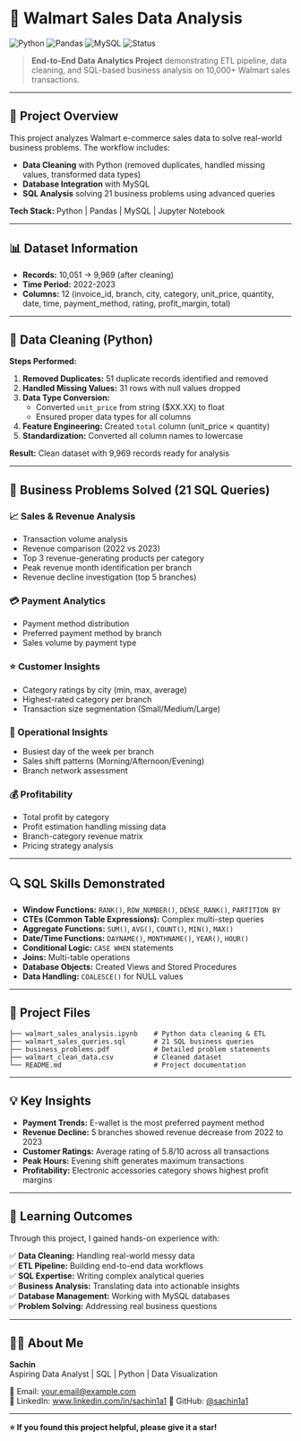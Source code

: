# 🛒 Walmart Sales Data Analysis

![Python](https://img.shields.io/badge/Python-3.12-blue?style=flat-square&logo=python)
![Pandas](https://img.shields.io/badge/Pandas-Data_Processing-green?style=flat-square)
![MySQL](https://img.shields.io/badge/MySQL-Database-orange?style=flat-square)
![Status](https://img.shields.io/badge/Status-Complete-success?style=flat-square)

> **End-to-End Data Analytics Project** demonstrating ETL pipeline, data cleaning, and SQL-based business analysis on 10,000+ Walmart sales transactions.

---

## 📌 Project Overview

This project analyzes Walmart e-commerce sales data to solve real-world business problems. The workflow includes:
- **Data Cleaning** with Python (removed duplicates, handled missing values, transformed data types)
- **Database Integration** with MySQL
- **SQL Analysis** solving 21 business problems using advanced queries

**Tech Stack:** Python | Pandas | MySQL | Jupyter Notebook

---

## 📊 Dataset Information

- **Records:** 10,051 → 9,969 (after cleaning)
- **Time Period:** 2022-2023
- **Columns:** 12 (invoice_id, branch, city, category, unit_price, quantity, date, time, payment_method, rating, profit_margin, total)

---

## 🧹 Data Cleaning (Python)

**Steps Performed:**

1. **Removed Duplicates:** 51 duplicate records identified and removed
2. **Handled Missing Values:** 31 rows with null values dropped
3. **Data Type Conversion:** 
   - Converted `unit_price` from string ($XX.XX) to float
   - Ensured proper data types for all columns
4. **Feature Engineering:** Created `total` column (unit_price × quantity)
5. **Standardization:** Converted all column names to lowercase

**Result:** Clean dataset with 9,969 records ready for analysis

---

## 💼 Business Problems Solved (21 SQL Queries)

### 📈 Sales & Revenue Analysis
- Transaction volume analysis
- Revenue comparison (2022 vs 2023)
- Top 3 revenue-generating products per category
- Peak revenue month identification per branch
- Revenue decline investigation (top 5 branches)

### 💳 Payment Analytics
- Payment method distribution
- Preferred payment method by branch
- Sales volume by payment type

### ⭐ Customer Insights
- Category ratings by city (min, max, average)
- Highest-rated category per branch
- Transaction size segmentation (Small/Medium/Large)

### 🏪 Operational Insights
- Busiest day of the week per branch
- Sales shift patterns (Morning/Afternoon/Evening)
- Branch network assessment

### 💰 Profitability
- Total profit by category
- Profit estimation handling missing data
- Branch-category revenue matrix
- Pricing strategy analysis

---

## 🔍 SQL Skills Demonstrated

- **Window Functions:** `RANK()`, `ROW_NUMBER()`, `DENSE_RANK()`, `PARTITION BY`
- **CTEs (Common Table Expressions):** Complex multi-step queries
- **Aggregate Functions:** `SUM()`, `AVG()`, `COUNT()`, `MIN()`, `MAX()`
- **Date/Time Functions:** `DAYNAME()`, `MONTHNAME()`, `YEAR()`, `HOUR()`
- **Conditional Logic:** `CASE WHEN` statements
- **Joins:** Multi-table operations
- **Database Objects:** Created Views and Stored Procedures
- **Data Handling:** `COALESCE()` for NULL values

---

## 📂 Project Files

```
├── walmart_sales_analysis.ipynb    # Python data cleaning & ETL
├── walmart_sales_queries.sql       # 21 SQL business queries
├── business_problems.pdf           # Detailed problem statements
├── walmart_clean_data.csv          # Cleaned dataset
└── README.md                       # Project documentation
```

---

## 💡 Key Insights

- **Payment Trends:** E-wallet is the most preferred payment method
- **Revenue Decline:** 5 branches showed revenue decrease from 2022 to 2023
- **Customer Ratings:** Average rating of 5.8/10 across all transactions
- **Peak Hours:** Evening shift generates maximum transactions
- **Profitability:** Electronic accessories category shows highest profit margins

---

## 🎯 Learning Outcomes

Through this project, I gained hands-on experience with:

✅ **Data Cleaning:** Handling real-world messy data  
✅ **ETL Pipeline:** Building end-to-end data workflows  
✅ **SQL Expertise:** Writing complex analytical queries  
✅ **Business Analysis:** Translating data into actionable insights  
✅ **Database Management:** Working with MySQL databases  
✅ **Problem Solving:** Addressing real business questions  

---

## 👨‍💻 About Me

**Sachin**  
Aspiring Data Analyst | SQL | Python | Data Visualization

📧 Email: your.email@example.com  
💼 LinkedIn: www.linkedin.com/in/sachin1a1
🐙 GitHub: [@sachin1a1](https://github.com/sachin1a1)

---

**⭐ If you found this project helpful, please give it a star!**
